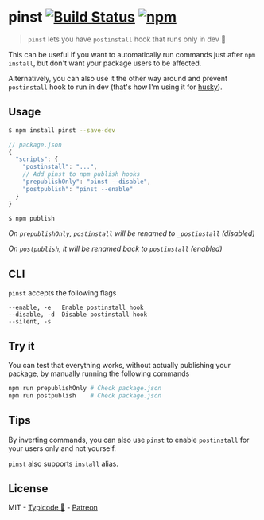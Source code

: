 # pinst [![Build Status](https://travis-ci.org/typicode/pinst.svg?branch=master)](https://travis-ci.org/typicode/pinst) [![npm](https://img.shields.io/npm/v/pinst.svg)](https://www.npmjs.com/package/pinst)

> `pinst` lets you have `postinstall` hook that runs only in dev 🍺

This can be useful if you want to automatically run commands just after `npm install`, but don't want your package users to be affected. 

Alternatively, you can also use it the other way around and prevent `postinstall` hook to run in dev (that's how I'm using it for [husky](https://github.com/typicode/husky)).

## Usage

```sh
$ npm install pinst --save-dev
```

```js
// package.json
{
  "scripts": {
    "postinstall": "...",
    // Add pinst to npm publish hooks
    "prepublishOnly": "pinst --disable",
    "postpublish": "pinst --enable"
  }
}
```

```sh
$ npm publish
```

_On `prepublishOnly`, `postinstall` will be renamed to `_postinstall` (disabled)_

_On `postpublish`, it will be renamed back to `postinstall` (enabled)_

## CLI

`pinst` accepts the following flags

```
--enable, -e   Enable postinstall hook
--disable, -d  Disable postinstall hook
--silent, -s
```

## Try it

You can test that everything works, without actually publishing your package, by manually running the following commands

```sh
npm run prepublishOnly # Check package.json
npm run postpublish    # Check package.json
```

## Tips

By inverting commands, you can also use `pinst` to enable `postinstall` for your users only and not yourself.

`pinst` also supports `install` alias.

## License

MIT - [Typicode :cactus:](https://github.com/typicode) - [Patreon](https://www.patreon.com/typicode)

